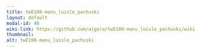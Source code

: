 ```yaml
---
title: twE100-manu_luisle_pachuski
layout: default
modal-id: 48
wiki-link: https://github.com/aigora/twE100-manu_luisle_pachuski/wiki
thumbnail: 
alt: twE100-manu_luisle_pachuski
---
```

